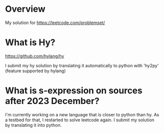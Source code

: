 # Overview
My solution for https://leetcode.com/problemset/

# What is Hy?
https://github.com/hylang/hy

I submit my hy solution by translating it automatically to python with 'hy2py' (feature supported by hylang)

# What is s-expression on sources after 2023 December?
I'm currently working on a new language that is closer to python than hy. As a testbed for that, I restarted to solve leetcode again. I submit my solution by translating it into python.